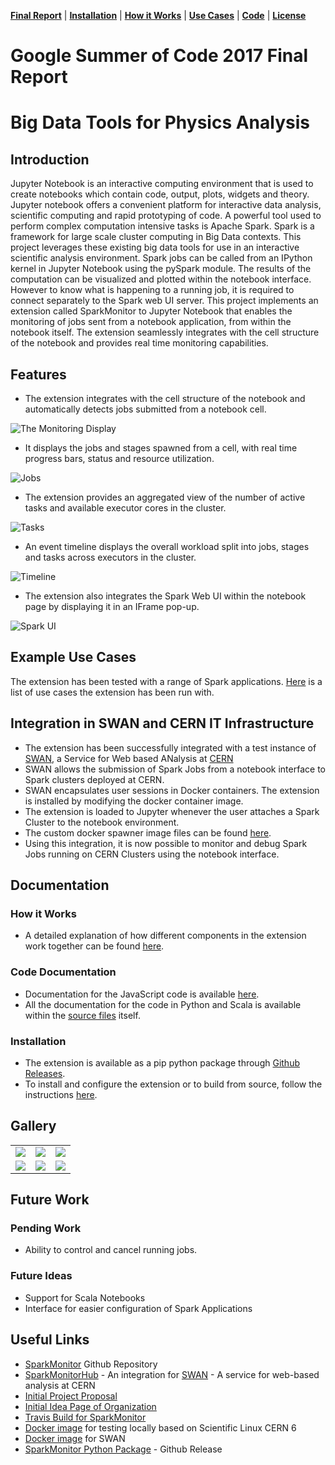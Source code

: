 
**[Final Report](index.md)** |
**[Installation](install.md)** |
**[How it Works](how.md)** |
**[Use Cases](usecases.md)** |
**[Code](https://github.com/krishnan-r/sparkmonitor)** |
**[License](https://github.com/krishnan-r/sparkmonitor/blob/master/LICENSE.md)**


# Google Summer of Code 2017 Final Report
# Big Data Tools for Physics Analysis

## Introduction
Jupyter Notebook is an interactive computing environment that is used to create notebooks which contain code, output, plots, widgets and theory. Jupyter notebook offers a convenient platform for interactive data analysis, scientific computing and rapid prototyping of code. A powerful tool used to perform complex computation intensive tasks is Apache Spark. Spark is a framework for large scale cluster computing in Big Data contexts. This project leverages these existing big data tools for use in an interactive scientific analysis environment. Spark jobs can be called from an IPython kernel in Jupyter Notebook using the pySpark module. The results of the computation can be visualized and plotted within the notebook interface. However to know what is happening to a running job, it is required to connect separately to the Spark web UI server. This project implements an extension called SparkMonitor to Jupyter Notebook that enables the monitoring of jobs sent from a notebook application, from within the notebook itself. The extension seamlessly integrates with the cell structure of the notebook and provides real time monitoring capabilities.

## Features
- The extension integrates with the cell structure of the notebook and automatically detects jobs submitted from a notebook cell.

![The Monitoring Display](https://user-images.githubusercontent.com/6822941/29601568-d5e42934-87f9-11e7-9780-3cd3a0d8d86b.png)

- It displays the jobs and stages spawned from a cell, with real time progress bars, status and resource utilization.

![Jobs](https://user-images.githubusercontent.com/6822941/29753710-ff8849b6-8b94-11e7-8f9c-bdc59bf72143.gif)

- The extension provides an aggregated view of the number of active tasks and available executor cores in the cluster.

![Tasks](https://user-images.githubusercontent.com/6822941/29752704-d9ef8b2e-8b80-11e7-8050-c82adc2c761f.png)

- An event timeline displays the overall workload split into jobs, stages and tasks across executors in the cluster.

![Timeline](https://user-images.githubusercontent.com/6822941/29753711-ff88c67a-8b94-11e7-87a4-5c9f746d1b5e.gif)

- The extension also integrates the Spark Web UI within the notebook page by displaying it in an IFrame pop-up. 

![Spark UI](https://user-images.githubusercontent.com/6822941/29601565-d5dfb76e-87f9-11e7-9fd4-87522989d2d5.png)

## Example Use Cases
The extension has been tested with a range of Spark applications. [Here](usecases.md) is a list of use cases the extension has been run with.


## Integration in SWAN and CERN IT Infrastructure
- The extension has been successfully integrated with a test instance of [SWAN](http://swan.web.cern.ch/), a Service for Web based ANalysis at [CERN](https://home.cern/)
- SWAN allows the submission of Spark Jobs from a notebook interface to Spark clusters deployed at CERN.
- SWAN encapsulates user sessions in Docker containers. The extension is installed by modifying the docker container image.
- The extension is loaded to Jupyter whenever the user attaches a Spark Cluster to the notebook environment.
- The custom docker spawner image files can be found [here](https://github.com/krishnan-r/sparkmonitorhub).
- Using this integration, it is now possible to monitor and debug Spark Jobs running on CERN Clusters using the notebook interface.

## Documentation
### How it Works
- A detailed explanation of how different components in the extension work together can be found [here](how.md).

### Code Documentation
- Documentation for the JavaScript code is available [here](jsdoc).
- All the documentation for the code in Python and Scala is available within the [source files](https://github.com/krishnan-r/sparkmonitor) itself.

### Installation 
- The extension is available as a pip python package through [Github Releases](https://github.com/krishnan-r/sparkmonitor/releases).
- To install and configure the extension or to build from source, follow the instructions [here](install.md).

## Gallery
<table>
<tr>
<td><a href="https://user-images.githubusercontent.com/6822941/29601990-d6256a1e-87fb-11e7-94cb-b4418c61d221.png" title="Jobs and stages started from a cell."><img src="https://user-images.githubusercontent.com/6822941/29601990-d6256a1e-87fb-11e7-94cb-b4418c61d221.png"></a></td>
<td><a href="https://user-images.githubusercontent.com/6822941/29601769-d8e82a26-87fa-11e7-9b0e-91b1414e7821.png" title="A graph of the number of active tasks and available executor cores."><img src="https://user-images.githubusercontent.com/6822941/29601769-d8e82a26-87fa-11e7-9b0e-91b1414e7821.png" ></a></td>
<td><a href="https://user-images.githubusercontent.com/6822941/29601776-d919dae4-87fa-11e7-8939-a6c0d0072d90.png" title="An event timeline with jobs, stages and tasks across various executors. The tasks are split into various coloured phases, providing insight into the nature of computation."><img src="https://user-images.githubusercontent.com/6822941/29601776-d919dae4-87fa-11e7-8939-a6c0d0072d90.png"></a></td>
</tr>
<tr>
<td><a href="https://user-images.githubusercontent.com/6822941/29750236-be1f6b0c-8b59-11e7-9a36-92e04e3bf05b.png" title="The Spark web UI as a popup within the notebook interface."><img src="https://user-images.githubusercontent.com/6822941/29750236-be1f6b0c-8b59-11e7-9a36-92e04e3bf05b.png" ></a></td>
<td><a href="https://user-images.githubusercontent.com/6822941/29750177-ea2c18b8-8b58-11e7-955e-69ecf33a6284.png" title="Details of a task."><img src="https://user-images.githubusercontent.com/6822941/29750177-ea2c18b8-8b58-11e7-955e-69ecf33a6284.png" ></a></td>
<td><a href="https://user-images.githubusercontent.com/6822941/29601997-d6533840-87fb-11e7-90ce-daa0fe73b9e5.png" title="An event timeline."><img src="https://user-images.githubusercontent.com/6822941/29601997-d6533840-87fb-11e7-90ce-daa0fe73b9e5.png"></a></td>
</tr>
</table>

## Future Work
### Pending Work
- Ability to control and cancel running jobs.
    
### Future Ideas
- Support for Scala Notebooks
- Interface for easier configuration of Spark Applications

## Useful Links
- [SparkMonitor](https://github.com/krishnan-r/sparkmonitor) Github Repository
- [SparkMonitorHub](https://github.com/krishnan-r/sparkmonitorhub) - An integration for [SWAN](https://swan.web.cern.ch/) - A service for web-based analysis at CERN
- [Initial Project Proposal](https://docs.google.com/document/d/1J2zIRnEAvey8HcDyqrKZ2DeQJXLvhU5HR2WdxZ9o8Yk/edit?usp=sharing)
- [Initial Idea Page of Organization](http://hepsoftwarefoundation.org/gsoc/proposal_ROOTspark.html)
- [Travis Build for SparkMonitor](https://travis-ci.org/krishnan-r/sparkmonitor)
- [Docker image](https://hub.docker.com/r/krishnanr/sparkmonitor/) for testing locally based on Scientific Linux CERN 6
- [Docker image](https://hub.docker.com/r/krishnanr/sparkmonitorhub/) for SWAN
- [SparkMonitor Python Package](https://github.com/krishnan-r/sparkmonitor/releases) - Github Release